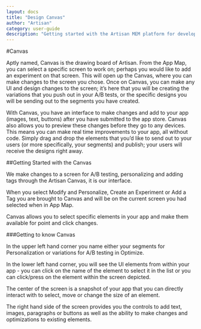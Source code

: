 ```yaml
---
layout: docs
title: "Design Canvas"
author: "Artisan"
category: user-guide
description: "Getting started with the Artisan MEM platform for developers."
---
```

#Canvas

Aptly named, Canvas is the drawing board of Artisan. From the App Map, you can select a specific screen to work on; perhaps you would like to add an experiment on that screen. This will open up the Canvas, where you can make changes to the screen you chose. Once on Canvas, you can make any UI and design changes to the screen; it’s here that you will be creating the variations that you push out in your A/B tests, or the specific designs you will be sending out to the segments you have created. 

With Canvas, you have an interface to make changes and add to your app (images, text, buttons) after you have submitted to the app store. Canvas also allows you to preview these changes before they go to any devices. This means you can make real time improvements to your app, all without code. Simply drag and drop the elements that you’d like to send out to your users (or more specifically, your segments) and publish; your users will receive the designs right away. 

##Getting Started with the Canvas

We make changes to a screen for A/B testing, personalizing and adding tags through the Artisan Canvas, it is our interface.

When you select Modify and Personalize, Create an Experiment or Add a Tag you are brought to Canvas and will be on the current screen you had selected when in App Map.

Canvas allows you to select specific elements in your app and make them available for point and click changes.

###Getting to know Canvas

In the upper left hand corner you name either your segments for Personalization or variations for A/B testing in Optimize.

In the lower left hand corner, you will see the UI elements from within your app - you can click on the name of the element to select it in the list or you can click/press on the element within the screen depicted.

The center of the screen is a snapshot of your app that you can directly interact with to select, move or change the size of an element.

The right hand side of the screen provides you the controls to add text, images, paragraphs or buttons as well as the ability to make changes and optimizations to existing elements.



